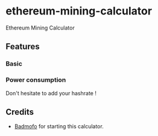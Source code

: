 # ethereum-mining-calculator
Ethereum Mining Calculator

## Features
### Basic

### Power consumption


Don't hesitate to add your hashrate !

## Credits
* [Badmofo](https://github.com/badmofo/ethereum-mining-calculator) for starting this calculator.
